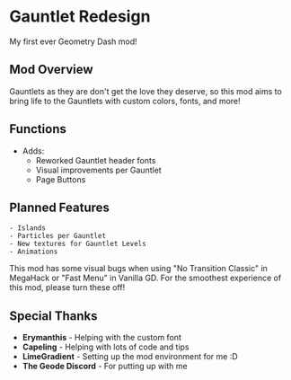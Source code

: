 # <cr>Gauntlet Redesign</c>
<cj>My first ever Geometry Dash mod!</c>

## <co>Mod Overview</c>
Gauntlets as they are don't get the love they deserve, so this mod aims to bring <cr>life to the Gauntlets</c> with custom <co>colors</c>, <cy>fonts</c>, and <cg>more</c>!

## <co>Functions</c>
- Adds:
    - Reworked Gauntlet header fonts
    - Visual improvements per Gauntlet
    - Page Buttons

## <co>Planned Features</c>
    - Islands
    - Particles per Gauntlet
    - New textures for Gauntlet Levels
    - Animations

This mod has some visual bugs when using "<cg>No Transition Classic" in MegaHack</c> or "<cg>Fast Menu" in Vanilla GD</c>. For the smoothest experience of this mod, <cp>please turn these off</c>!

## <co>Special Thanks</c>
- <cy>**Erymanthis**</c> - Helping with the custom font
- <cy>**Capeling**</c> - Helping with lots of code and tips
- <cy>**LimeGradient**</c> - Setting up the mod environment for me :D
- <cy>**The Geode Discord**</c> - For putting up with me